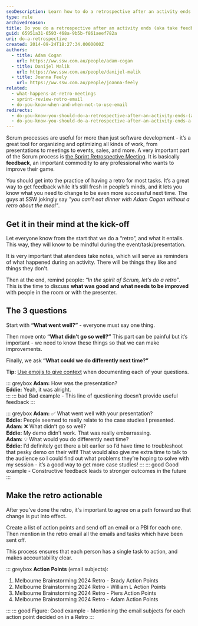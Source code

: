 ```yaml
---
seoDescription: Learn how to do a retrospective after an activity ends and gather valuable feedback from team members.
type: rule
archivedreason:
title: Do you do a retrospective after an activity ends (aka take feedback)?
guid: 65951a31-6593-468a-9b5b-f861aeef782a
uri: do-a-retrospective
created: 2014-09-24T18:27:34.0000000Z
authors:
  - title: Adam Cogan
    url: https://ww.ssw.com.au/people/adam-cogan
  - title: Danijel Malik
    url: https://ww.ssw.com.au/people/danijel-malik
  - title: Joanna Feely
    url: https://ww.ssw.com.au/people/joanna-feely
related:
  - what-happens-at-retro-meetings
  - sprint-review-retro-email
  - do-you-know-when-and-when-not-to-use-email
redirects:
  - do-you-know-you-should-do-a-retrospective-after-an-activity-ends-(a-k-a-feedback)
  - do-you-know-you-should-do-a-retrospective-after-an-activity-ends-a-k-a-feedback
---
```


Scrum processes are useful for more than just software development - it’s a great tool for organizing and optimizing all kinds of work, from presentations to meetings to events, sales, and more. A very important part of the Scrum process is [the Sprint Retrospective Meeting](/what-happens-at-retro-meetings). It is basically **feedback**, an important commodity to any professional who wants to improve their game.

You should get into the practice of having a retro for most tasks. It’s a great way to get feedback while it’s still fresh in people’s minds, and it lets you know what you need to change to be even more successful next time. The guys at SSW jokingly say _"you can't eat dinner with Adam Cogan without a retro about the meal"_.

<!--endintro-->

## Get it in their mind at the kick-off

Let everyone know from the start that we do a “retro”, and what it entails. This way, they will know to be mindful during the event/task/presentation.

It is very important that atendees take notes, which will serve as reminders of what happened during an activity. There will be things they like and things they don't.

Then at the end, remind people: _“In the spirit of Scrum, let’s do a retro”_. This is the time to discuss **what was good and what needs to be improved** with people in the room or with the presenter.

## The 3 questions

Start with **“What went well?”** - everyone must say one thing.

Then move onto **“What didn’t go so well?”** This part can be painful but it’s important - we need to know these things so that we can make improvements.

Finally, we ask **“What could we do differently next time?”**

**Tip:** [Use emojis to give context](use-emojis) when documenting each of your questions.

::: greybox
**Adam:** How was the presentation?  
**Eddie:** Yeah, it was alright.  
:::
::: bad
Bad example - This line of questioning doesn’t provide useful feedback
:::

::: greybox
**Adam:** ✅ What went well with your presentation?  
**Eddie:** People seemed to really relate to the case studies I presented.  
**Adam:** ❌ What didn’t go so well?  
**Eddie:** My demo didn’t work. That was really embarrassing.  
**Adam:** 💡 What would you do differently next time?  
**Eddie:** I’d definitely get there a bit earlier so I’d have time to troubleshoot that pesky demo on their wifi! That would also give me extra time to talk to the audience so I could find out what problems they’re hoping to solve with my session - it’s a good way to get more case studies!
:::
::: good
Good example - Constructive feedback leads to stronger outcomes in the future
:::

## Make the retro actionable

After you've done the retro, it's important to agree on a path forward so that change is put into effect.

Create a list of action points and send off an email or a PBI for each one. Then mention in the retro email all the emails and tasks which have been sent off.

This process ensures that each person has a single task to action, and makes accountability clear.

::: greybox
**Action Points** (email subjects):

1. Melbourne Brainstorming 2024 Retro - Brady Action Points
2. Melbourne Brainstorming 2024 Retro - William L Action Points
3. Melbourne Brainstorming 2024 Retro - Piers Action Points
4. Melbourne Brainstorming 2024 Retro - Adam Action Points

:::
::: good
Figure: Good example - Mentioning the email subjects for each action point decided on in a Retro
:::

